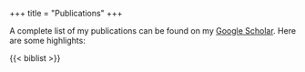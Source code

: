 +++
title = "Publications"
+++

A complete list of my publications can be found on my <a href="https://scholar.google.com/citations?user=GfymnikAAAAJ&hl=en" target="_blank">Google Scholar</a>. Here are some highlights:

{{< biblist >}}